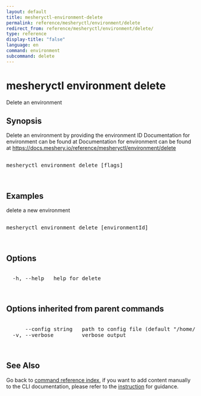 ```yaml
---
layout: default
title: mesheryctl-environment-delete
permalink: reference/mesheryctl/environment/delete
redirect_from: reference/mesheryctl/environment/delete/
type: reference
display-title: "false"
language: en
command: environment
subcommand: delete
---
```


# mesheryctl environment delete

Delete an environment

## Synopsis

Delete an environment by providing the environment ID
Documentation for environment can be found at Documentation for environment can be found at https://docs.meshery.io/reference/mesheryctl/environment/delete
<pre class='codeblock-pre'>
<div class='codeblock'>
mesheryctl environment delete [flags]

</div>
</pre> 

## Examples

delete a new environment
<pre class='codeblock-pre'>
<div class='codeblock'>
mesheryctl environment delete [environmentId]

</div>
</pre> 

## Options

<pre class='codeblock-pre'>
<div class='codeblock'>
  -h, --help   help for delete

</div>
</pre>

## Options inherited from parent commands

<pre class='codeblock-pre'>
<div class='codeblock'>
      --config string   path to config file (default "/home/runner/.meshery/config.yaml")
  -v, --verbose         verbose output

</div>
</pre>

## See Also

Go back to [command reference index](/reference/mesheryctl/), if you want to add content manually to the CLI documentation, please refer to the [instruction](/project/contributing/contributing-cli#preserving-manually-added-documentation) for guidance.

